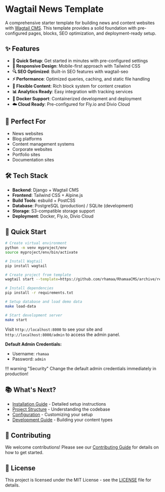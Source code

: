 # Wagtail News Template

A comprehensive starter template for building news and content websites with [Wagtail CMS](https://wagtail.org). This template provides a solid foundation with pre-configured pages, blocks, SEO optimization, and deployment-ready setup.

## ✨ Features

- **🚀 Quick Setup**: Get started in minutes with pre-configured settings
- **📱 Responsive Design**: Mobile-first approach with Tailwind CSS
- **🔍 SEO Optimized**: Built-in SEO features with wagtail-seo
- **⚡ Performance**: Optimized queries, caching, and static file handling
- **🎨 Flexible Content**: Rich block system for content creation
- **📊 Analytics Ready**: Easy integration with tracking services
- **🐳 Docker Support**: Containerized development and deployment
- **☁️ Cloud Ready**: Pre-configured for Fly.io and Divio Cloud

## 🎯 Perfect For

- News websites
- Blog platforms
- Content management systems
- Corporate websites
- Portfolio sites
- Documentation sites

## 🛠️ Tech Stack

- **Backend**: Django + Wagtail CMS
- **Frontend**: Tailwind CSS + Alpine.js
- **Build Tools**: esbuild + PostCSS
- **Database**: PostgreSQL (production) / SQLite (development)
- **Storage**: S3-compatible storage support
- **Deployment**: Docker, Fly.io, Divio Cloud

## 🚀 Quick Start

```bash
# Create virtual environment
python -m venv myproject/env
source myproject/env/bin/activate

# Install Wagtail
pip install wagtail

# Create project from template
wagtail start --template=https://github.com/rhamaa/RhamaaCMS/archive/refs/heads/main.zip myproject .

# Install dependencies
pip install -r requirements.txt

# Setup database and load demo data
make load-data

# Start development server
make start
```

Visit `http://localhost:8000` to see your site and `http://localhost:8000/admin` to access the admin panel.

**Default Admin Credentials:**
- Username: `rhamaa`
- Password: `admin`

!!! warning "Security"
    Change the default admin credentials immediately in production!

## 📚 What's Next?

- [Installation Guide](getting-started/installation.md) - Detailed setup instructions
- [Project Structure](getting-started/project-structure.md) - Understanding the codebase
- [Configuration](configuration/settings.md) - Customizing your setup
- [Development Guide](development/models.md) - Building your content types

## 🤝 Contributing

We welcome contributions! Please see our [Contributing Guide](contributing.md) for details on how to get started.

## 📄 License

This project is licensed under the MIT License - see the [LICENSE](https://github.com/rhamaa/RhamaaCMS/blob/main/LICENSE) file for details.